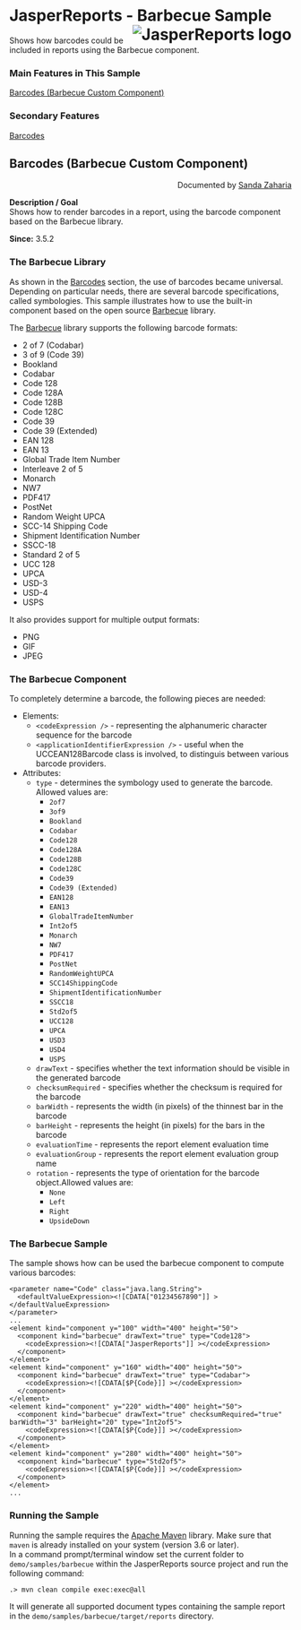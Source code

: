
# JasperReports - Barbecue Sample <img src="https://jasperreports.sourceforge.net/resources/jasperreports.svg" alt="JasperReports logo" align="right"/>

Shows how barcodes could be included in reports using the Barbecue component.

### Main Features in This Sample

[Barcodes (Barbecue Custom Component)](#barbecue)

### Secondary Features

[Barcodes](../barcode4j/README.md#barcodes)

## <a name='top'>Barcodes</a> (Barbecue Custom Component)
<div align="right">Documented by <a href='mailto:shertage@users.sourceforge.net'>Sanda Zaharia</a></div>

**Description / Goal** \
Shows how to render barcodes in a report, using the barcode component based on the Barbecue library.

**Since:** 3.5.2

### The Barbecue Library

As shown in the [Barcodes](../barcode4j/README.md#barcodes) section, the use of barcodes became universal. Depending on particular needs, there are several barcode specifications, called symbologies. This sample illustrates how to use the built-in component based on the open source [Barbecue](http://barbecue.sourceforge.net/) library.

The [Barbecue](http://barbecue.sourceforge.net/) library supports the following barcode formats:

- 2 of 7 (Codabar)
- 3 of 9 (Code 39)
- Bookland
- Codabar
- Code 128
- Code 128A
- Code 128B
- Code 128C
- Code 39
- Code 39 (Extended)
- EAN 128
- EAN 13
- Global Trade Item Number
- Interleave 2 of 5
- Monarch
- NW7
- PDF417
- PostNet
- Random Weight UPCA
- SCC-14 Shipping Code
- Shipment Identification Number
- SSCC-18
- Standard 2 of 5
- UCC 128
- UPCA
- USD-3
- USD-4
- USPS

It also provides support for multiple output formats:
- PNG
- GIF
- JPEG

### The Barbecue Component

To completely determine a barcode, the following pieces are needed:

- Elements:
    - `<codeExpression />` - representing the alphanumeric character sequence for the barcode
    - `<applicationIdentifierExpression />` - useful when the UCCEAN128Barcode class is involved, to distinguis between various barcode providers.
- Attributes:
    - `type` - determines the symbology used to generate the barcode. Allowed values are:
        - `2of7`
        - `3of9`
        - `Bookland`
        - `Codabar`
        - `Code128`
        - `Code128A`
        - `Code128B`
        - `Code128C`
        - `Code39`
        - `Code39 (Extended)`
        - `EAN128`
        - `EAN13`
        - `GlobalTradeItemNumber`
        - `Int2of5`
        - `Monarch`
        - `NW7`
        - `PDF417`
        - `PostNet`
        - `RandomWeightUPCA`
        - `SCC14ShippingCode`
        - `ShipmentIdentificationNumber`
        - `SSCC18`
        - `Std2of5`
        - `UCC128`
        - `UPCA`
        - `USD3`
        - `USD4`
        - `USPS`
    - `drawText` - specifies whether the text information should be visible in the generated barcode
    - `checksumRequired` - specifies whether the checksum is required for the barcode
    - `barWidth` - represents the width (in pixels) of the thinnest bar in the barcode
    - `barHeight` - represents the height (in pixels) for the bars in the barcode
    - `evaluationTime` - represents the report element evaluation time
    - `evaluationGroup` - represents the report element evaluation group name
    - `rotation` - represents the type of orientation for the barcode object.Allowed values are:
        - `None`
        - `Left`
        - `Right`
        - `UpsideDown`

### The Barbecue Sample

The sample shows how can be used the barbecue component to compute various barcodes:

```
<parameter name="Code" class="java.lang.String">
  <defaultValueExpression><![CDATA["01234567890"]] ></defaultValueExpression>
</parameter>
...
<element kind="component y="100" width="400" height="50">
  <component kind="barbecue" drawText="true" type="Code128">
    <codeExpression><![CDATA["JasperReports"]] ></codeExpression>
  </component>
</element>
<element kind="component" y="160" width="400" height="50">
  <component kind="barbecue" drawText="true" type="Codabar">
    <codeExpression><![CDATA[$P{Code}]] ></codeExpression>
  </component>
</element>
<element kind="component" y="220" width="400" height="50">
  <component kind="barbecue" drawText="true" checksumRequired="true" barWidth="3" barHeight="20" type="Int2of5">
    <codeExpression><![CDATA[$P{Code}]] ></codeExpression>
  </component>
</element>
<element kind="component" y="280" width="400" height="50">
  <component kind="barbecue" type="Std2of5">
    <codeExpression><![CDATA[$P{Code}]] ></codeExpression>
  </component>
</element>
...
```

### Running the Sample

Running the sample requires the [Apache Maven](https://maven.apache.org) library. Make sure that `maven` is already installed on your system (version 3.6 or later).\
In a command prompt/terminal window set the current folder to `demo/samples/barbecue` within the JasperReports source project and run the following command:

```
.> mvn clean compile exec:exec@all
```

It will generate all supported document types containing the sample report in the `demo/samples/barbecue/target/reports` directory.

